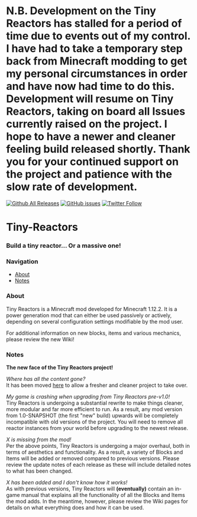 # N.B. Development on the Tiny Reactors has stalled for a period of time due to events out of my control.  I have had to take a temporary step back from Minecraft modding to get my personal circumstances in order and have now had time to do this.  Development will resume on Tiny Reactors, taking on board all Issues currently raised on the project.  I hope to have a newer and cleaner feeling build released shortly.  Thank you for your continued support on the project and patience with the slow rate of development.

[![Github All Releases](https://img.shields.io/github/downloads/ArclightTW/Tiny-Reactors/total.svg?style=for-the-badge)](https://github.com/ArclightTW/Tiny-Reactors/releases)
[![GitHub issues](https://img.shields.io/github/issues/ArclightTW/Tiny-Reactors.svg?style=for-the-badge)](https://github.com/ArclightTW/Tiny-Reactors/issues)
[![Twitter Follow](https://img.shields.io/twitter/follow/ArclightTW.svg?style=for-the-badge&label=Follow%20ArclightTW)](https://twitter.com/ArclightTW)

# Tiny-Reactors
### Build a tiny reactor... Or a massive one!  

### Navigation

* [About](#about)  
* [Notes](#notes)  

### About

Tiny Reactors is a Minecraft mod developed for Minecraft 1.12.2.  It is a power generation mod that can either be used passively or actively, depending on several configuration settings modifiable by the mod user.

For additional information on new blocks, items and various mechanics, please review the new Wiki!

### Notes

__The new face of the Tiny Reactors project!__  

_Where has all the content gone?_  
It has been moved [here](https://github.com/ArclightTW/Tiny-Reactors-OUTDATED) to allow a fresher and cleaner project to take over.  

_My game is crashing when upgrading from Tiny Reactors pre-v1.0!_  
Tiny Reactors is undergoing a substantial rewrite to make things cleaner, more modular and far more efficient to run.  As a result, any mod version from 1.0-SNAPSHOT (the first "new" build) upwards will be completely incompatible with old versions of the project.  You will need to remove all reactor instances from your world before upgrading to the newest release.  

_X is missing from the mod!_  
Per the above points, Tiny Reactors is undergoing a major overhaul, both in terms of aesthetics and functionality.  As a result, a variety of Blocks and Items will be added or removed compared to previous versions.  Please review the update notes of each release as these will include detailed notes to what has been changed.  

_X has been added and I don't know how it works!_  
As with previous versions, Tiny Reactors will __(eventually)__ contain an in-game manual that explains all the functionality of all the Blocks and Items the mod adds.  In the meantime, however, please review the Wiki pages for details on what everything does and how it can be used.
